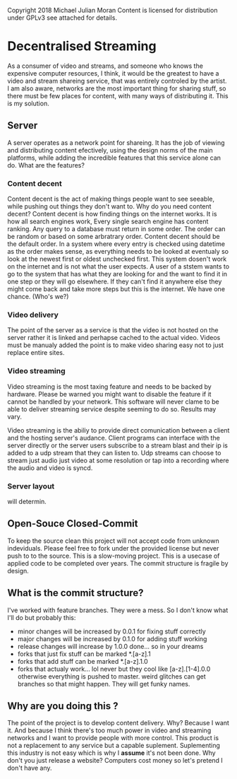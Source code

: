 Copyright 2018 Michael Julian Moran
Content is licensed for distribution under GPLv3 see attached for details.
# Decentralised Streaming
As a consumer of video and streams,
 and someone who knows the expensive computer resources,
 I think,
 it would be the greatest to have a video and stream shareing service,
 that was entirely controled by the artist.
I am also aware,
 networks are the most important thing for sharing stuff,
 so there must be few places for content,
 with many ways of distributing it.
This is my solution.
## Server
A server operates as a network point for shareing.
It has the job of viewing and distributing content efectively,
 using the design norms of the main platforms,
 while adding the incredible features that this service alone can do.
What are the features?
### Content decent
Content decent is the act of making things people want to see seeable,
 while pushing out things they don't want to.
Why do you need content decent?
Content decent is how finding things on the internet works.
It is how all search engines work,
 Every single search engine has content ranking.
Any query to a database must return in some order.
The order can be random or based on some arbratrary order.
Content decent should be the default order.
In a system where every entry is checked using datetime as the order makes sense,
 as everything needs to be looked at eventualy so look at the newest first or oldest unchecked first.
This system dosen't work on the internet and is not what the user expects.
A user of a ststem wants to go to the system that has what they are looking for and the want to find it in one step or they will go elsewhere.
If they can't find it anywhere else they might come back and take more steps but this is the internet.
We have one chance. (Who's we?)
### Video delivery
The point of the server as a service is that the video is not hosted on the server rather it is linked and perhapse cached to the actual video.
Videos must be manualy added the point is to make video sharing easy not to just replace entire sites.
### Video streaming
Video streaming is the most taxing feature and needs to be backed by hardware.
Please be warned you might want to disable the feature if it cannot be handled by your network.
This software will never clame to be able to deliver streaming service despite seeming to do so.
Results may vary.

Video streaming is the abiliy to provide direct comunication between a client and the hosting server's audance.
Client programs can interface with the server directly or the server users subscribe to a stream blast and their ip is added to a udp stream that they can listen to.
Udp streams can choose to stream just audio just video at some resolution or tap into a recording where the audio and video is syncd.
### Server layout
will determin.

## Open-Souce Closed-Commit
To keep the source clean this project will not accept code from unknown indeviduals.
Please feel free to fork under the provided license but never push to to the source.
This is a slow-moving project.
This is a usecase of applied code to be completed over years.
The commit structure is fragile by design.

## What is the commit structure?

I've worked with feature branches. They were a mess.
So I don't know what I'll do but probably this:
 - minor changes will be increased by 0.0.1 for fixing stuff correctly
 - major changes will be increased by 0.1.0 for adding stuff working
 - release changes will increase by 1.0.0 done... so in your dreams
 - forks that just fix stuff can be marked \*.[a-z].1
 - forks that add stuff can be marked \*.[a-z].1.0 
 - forks that actualy work... lol never but they cool like [a-z].[1-4].0.0
otherwise everything is pushed to master.
weird glitches can get branches so that might happen. They will get funky names.

## Why are you doing this ?
The point of the project is to develop content delivery.
Why? Because I want it. And because I think there's too much power in video and streaming networks and I want to provide people with more control.
This product is not a replacement to any service but a capable suplement.
Suplementing this industry is not easy which is why I __assume__ it's not been done.
Why don't you just release a website?
Computers cost money so let's pretend I don't have any.
